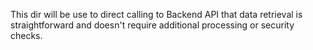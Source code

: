 This dir will be use to direct calling to Backend API that data retrieval is straightforward and doesn't require additional processing or security checks.